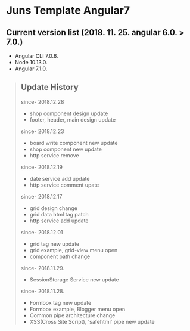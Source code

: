 # Juns Template Angular7

## Current version list (2018. 11. 25. angular 6.0. > 7.0.)

- Angular CLI 7.0.6.
- Node 10.13.0.
- Angular 7.1.0.

> ## Update History
> since- 2018.12.28
> - shop component design update
> - footer, header, main design update
>
> since- 2018.12.23
> - board write component new update
> - shop component new update
> - http service remove
>
> since- 2018.12.19
> - date service add update
> - http service comment upate
>
> since- 2018.12.17
> - grid design change
> - grid data html tag patch
> - http service add update
>
> since- 2018.12.01
> - grid tag new update
> - grid example, grid-view menu open
> - component path change
>
> since- 2018.11.29.
> - SessionStorage Service new update
>
> since- 2018.11.28.
> - Formbox tag new update
> - Formbox example, Blogger menu open
> - Common pipe architecture change
> - XSS(Cross Site Script), 'safehtml' pipe new update

